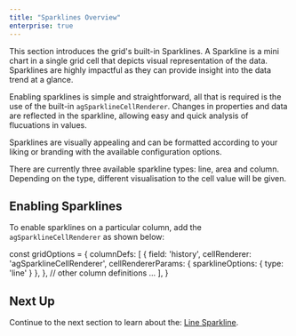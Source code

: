 ```yaml
---
title: "Sparklines Overview"
enterprise: true
---
```


This section introduces the grid's built-in Sparklines. A Sparkline is a mini chart in a single grid cell that depicts visual representation of the data. Sparklines are highly impactful as they can provide insight into the data trend at a glance.

Enabling sparklines is simple and straightforward, all that is required is the use of the built-in `agSparklineCellRenderer`. Changes in properties and data are reflected in the sparkline, allowing easy and quick analysis of flucuations in values.

Sparklines are visually appealing and can be formatted according to your liking or branding with the available configuration options.

There are currently three available sparkline types: line, area and column. Depending on the type, different visualisation to the cell value will be given.

## Enabling Sparklines

To enable sparklines on a particular column, add the `agSparklineCellRenderer` as shown below:

<snippet>
const gridOptions = {
    columnDefs: [
        {
            field: 'history',
            cellRenderer: 'agSparklineCellRenderer',
            cellRendererParams: {
                sparklineOptions: {
                    type: 'line'
                }
            },
        },
        // other column definitions ...
    ],
}
</snippet>

<grid-example title='Enabling Sparklines' name='enabling-sparklines' type='generated' options='{ "enterprise": true, "exampleHeight": 585, "modules": ["clientside", "sparklines"] }'></grid-example>

## Next Up

Continue to the next section to learn about the: [Line Sparkline](/sparklines-line-sparkline/).
